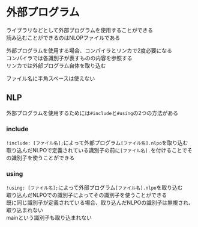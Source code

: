 # 外部プログラム

ライブラリなどとして外部プログラムを使用することができる  
読み込むことができるのはNLOPファイルである  

外部プログラムを使用する場合、コンパイラとリンカで2度必要になる  
コンパイラでは各識別子が表すものの内容を参照する  
リンカでは外部プログラム自体を取り込む  

ファイル名に半角スペースは使えない

## NLP
外部プログラムを使用するためには`#include`と`#using`の2つの方法がある
### include
`!include: [ファイル名];`によって外部プログラム`[ファイル名].nlpo`を取り込む  
取り込んだNLPOで定義されている識別子の前に`[ファイル名].`を付けることでその識別子を使うことができる  
### using
`!using: [ファイル名];`によって外部プログラム`[ファイル名].nlpo`を取り込む  
取り込んだNLPOでの識別子によってその識別子を使うことができる  
既に同じ識別子が定義されている場合、取り込んだNLPOの識別子は無視され、取り込まれない  
mainという識別子も取り込まれない  
